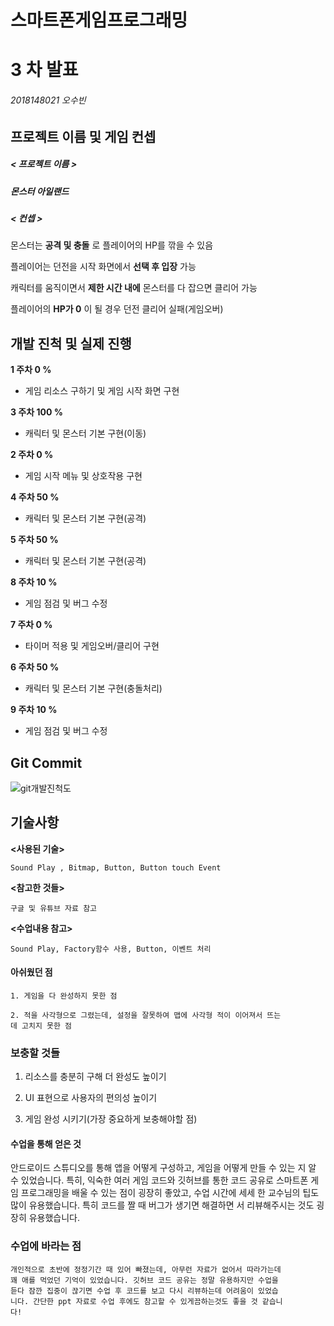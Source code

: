 # 스마트폰게임프로그래밍

# 3 차 발표

###### 2018148021 오수빈


## 프로젝트 이름 및 게임 컨셉

##### < 프로젝트 이름 >

##### 몬스터 아일랜드

##### < 컨셉 >

몬스터는 **공격 및 충돌** 로 플레이어의 HP를 깎을 수 있음

플레이어는 던전을 시작 화면에서 **선택 후 입장** 가능

캐릭터를 움직이면서 **제한 시간 내에** 몬스터를 다 잡으면 클리어 가능

플레이어의 **HP가 0** 이 될 경우 던전 클리어 실패(게임오버)


## 개발 진척 및 실제 진행

**1 주차 0 %**

- 게임 리소스 구하기 및 게임 시작 화면 구현

**3 주차 100 %**

- 캐릭터 및 몬스터 기본 구현(이동)

**2 주차 0 %**

- 게임 시작 메뉴 및 상호작용 구현

**4 주차 50 %**

- 캐릭터 및 몬스터 기본 구현(공격)

**5 주차 50 %**

- 캐릭터 및 몬스터 기본 구현(공격)

**8 주차 10 %**

- 게임 점검 및 버그 수정

**7 주차 0 %**

- 타이머 적용 및 게임오버/클리어 구현

**6 주차 50 %**

- 캐릭터 및 몬스터 기본 구현(충돌처리)

**9 주차 10 %**

- 게임 점검 및 버그 수정


## Git Commit
![git개발진척도](https://github.com/subin0702/2018148021_android_project/assets/90156320/58add75b-4b0f-44e7-a804-a0582da73b07)


## 기술사항

**<사용된 기술>**

```
Sound Play , Bitmap, Button, Button touch Event
```
**<참고한 것들>**

```
구글 및 유튜브 자료 참고
```

**<수업내용 참고>**
```
Sound Play, Factory함수 사용, Button, 이벤트 처리
```
#### 아쉬웠던 점

```
1. 게임을 다 완성하지 못한 점
```
```
2. 적을 사각형으로 그렸는데, 설정을 잘못하여 맵에 사각형 적이 이어져서 뜨는
데 고치지 못한 점
```
### 보충할 것들

1. 리소스를 충분히 구해 더 완성도 높이기

2. UI 표현으로 사용자의 편의성 높이기

3. 게임 완성 시키기(가장 중요하게 보충해야할 점)


#### 수업을 통해 얻은 것

안드로이드 스튜디오를 통해 앱을 어떻게 구성하고, 게임을 어떻게 만들 수 있는
지 알 수 있었습니다. 특히, 익숙한 여러 게임 코드와 깃허브를 통한 코드 공유로
스마트폰 게임 프로그래밍을 배울 수 있는 점이 굉장히 좋았고, 수업 시간에 세세
한 교수님의 팁도 많이 유용했습니다. 특히 코드를 짤 때 버그가 생기면 해결하면
서 리뷰해주시는 것도 굉장히 유용했습니다.

### 수업에 바라는 점

```
개인적으로 초반에 정정기간 때 있어 빠졌는데, 아무런 자료가 없어서 따라가는데
꽤 애를 먹었던 기억이 있었습니다. 깃허브 코드 공유는 정말 유용하지만 수업을
듣다 잠깐 집중이 끊기면 수업 후 코드를 보고 다시 리뷰하는데 어려움이 있었습
니다. 간단한 ppt 자료로 수업 후에도 참고할 수 있게끔하는것도 좋을 것 같습니
다!
```

